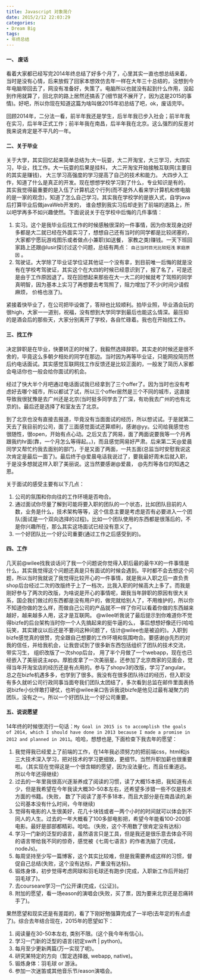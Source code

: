 ```yaml
---
title: Javascript 对象简介
date: 2015/2/12 22:03:29
categories:
- Dream Big
tags:
- 年终总结
---
```


#### 一、 废话

看着大家都已经写完2014年终总结了好多个月了，心里其实一直也想总结来着，当时是没有心情，后来放假了回家本想效仿去年一样在大年三十总结的，没想到今年电脑带回去了，网没有准备好，失策了。电脑所以也就没有起到什么作用，没起到作用就算了，回北京的路上居然还搞丢了(细节就不展开了，因为这是2015的事情)。好吧，所以你现在知道这篇为啥叫做2015年初总结了吧，ok，废话完毕。

回顾2014年，二分法一看，前半年我还是学生，后半年我已步入社会；前半年我在实习，后半年正式工作；前半年我在南昌，后半年我在北京。这么强烈的反差对我来说肯定是不平凡的一年。
#### 二、关于毕业

关于大学，其实回忆起来简单总结为:大一玩耍，大二开淘宝，大三学习，大四实习，毕业，找工作。大一玩耍的后果是挂科， 大二开淘宝开始接触互联网(主要目的其实是赚钱)， 大三学习高强度的学习提高了自己的技术和能力。 大四步入工作，知道了什么是真正的开发。现在想想学校学习到了什么，专业知识是有的， 其实我觉得最重要的是入伍了计算机这个行列(而不是外人看来学计算机和修电脑的是一家的观念)，知道了怎么自己学习。其实我在学校学的是嵌入式，自学java后打算毕业后做javaWeb开发的， 谁会想到我实习后却走到了前端的道路上，所以吧学再多不如兴趣使然。下面说说关于在学校中后悔的几件事情：
1. 实习。这个是我毕业后找工作的时候感触很深的一件事情，因为你发现身边好多都是大二就已经在外面实习了，想想自己还有当时的同学都是比较闭塞的，大家都宁愿玩游戏图乐或者做点小兼职(如送餐， 家教之类)赚钱。一天下班回家路上还跟@lusir探讨过这个问题，总结有两点： `自己当时目光比较短浅`  `家庭原因` 。
2. 驾驶证。大学除了毕业证学位证其他证一个没有拿，到目前唯一后悔的就是没有在学校考驾驶证，其实这个在大四的时候已经意识到了，报了名了，可是还是由于工作原因退了。现在回想起来那些在大一大二的时候就考了驾照的同学真明智，因为基本上实习了再想要去考驾照了，阻力增加了不少(时间少请假麻烦， 价格也涨了)。

紧接着快毕业了，在公司把毕设做了，答辩也比较顺利。拍毕业照，毕业酒会玩的很high，大家一一道别，祝福，没有想到大学同学到最后也能这么情深。最压抑的是酒会后的那些天，大家分别离开了学校，各自忙碌着。我也在开始找工作。
#### 三、找工作

决定辞职是在毕业，快要转正的时候了，我毅然选择辞职。其实走的时候还是很不舍的，毕竟这么多朝夕相处的同学在那边。当时因为再等毕业证，只能网投简历然后约电话面试。其实感觉互联网找工作反馈还是比较正面的，一般发了简历人家都会电话你也一般会给你面试的机会。

经过了快大半个月吧通过电话面试我已经拿到了三个offer了。因为当时也没有考虑好去哪个城市，所以都试了试，所以三个offer居然是三个不同的城市，这直接导致我很犹豫是去广州还是北京(当时挺多同学去了广深，有劝我去广州的也有北京的)。最后还是选择了和室友去了北京。

到了北京也没有直接去报道，毕竟没有当面面试的经历，所以想试试。于是就第二天去了我目前的公司，面了三面感觉面试还算顺利，感谢@yy。公司给我感觉也很随性，很open，开始有点心动。之后又去了网易，面了两面说要我等一个月再跟我约hr面(靠，一个月怎么等得起。。)，而且感觉网易好严肃。后来第二天@爱晨同学又帮忙约我去面别的部门，于是又面了两面，一共五面(总监当时安慰我说这次肯定是最后一面了)。最后终于@爱晨电话我说过了，要我最好周末后就入职，于是没多想就这样入职了美丽说。这当然要感谢@爱晨， @先烈等各位的知遇之恩。

关于面试的感受主要有以下几点：
1. 公司的氛围和你向往的工作环境是否吻合。
2. 通过面试你尽量了解到可能将要入职的团队的一个状态，比如团队目前的人数，业务是什么，技术架构等等，这个信息主要是考虑是否有必要进入一个团队(面试是一个双向选择的过程)。比如一个团队使用的东西都是很落后的，不是你兴趣所在，那么其实这场面试已经没有意义了。
3. 一个好团队比一个好公司重要(通过工作之后感受到的)。
#### 四、工作

几天前@wilee找我谈话问了我一个问题说你觉得入职后最的最牛X的一件事情是什么，其实我觉得这个问题还真是只有面试的时候会遇到。平时都不会去想这个问题，所以当时我就说了我觉得比较开心的一件事情，就是我从入职之后一直负责shop后台经过二次的改版终于上了一档次，比我入职的时候高大上多了。而我是刚好参与了两次的改版，为啥说是开心的事情呢，跟我当年辞职的原因有很大关系，国企我们做过的东西都是没有用户的，做完就给别人了，不用维护的，所以你不知道你做的怎么样，而做自己公司的产品就不一样了你可以看着你做的东西越来越好，越来越多人用，这才是互联网。 @wilee听我说了最后提示到你难道你不觉得bizfe的后台架构当时你一个人先搞起来的挺牛逼的么， 事后想想好像还行(哈哈玩笑，其实建议以后还是不要问这种问题了，估计@wilee也是被迫的)。入职到bizfe感觉真的很赞，完全跟自己想要的工作环境和氛围吻合。要感谢@先烈的对我的信任，并给我机会，让我尝试到了很多新东西包括组织了团队的技术交流， 带实习生， 组织改版了一次shop后台， 用了半个月做了一个webapp，现在也已经嵌入了美丽说主app。厚脸皮拿了一次美丽星。还参加了北京商家的见面会，觉得当年开淘宝店的经历还是有点用的。参与了shopv3的改版，学习了angular。 总之在bizfe机遇多多，也学到了很多。我没有在很多团队待过的经历，但入职没有多久就听公司行政同事当面夸我们团队太团结了，多次看到总监在邮件里面表扬说bizfe小伙伴敢打硬仗，也听@wilee亲口告诉我说bizfe是他见过最有凝聚力的团队，没有之一。所以一个好团队比一个好公司重要。
#### 五、说说愿望

14年终的时候很流行一句话：`My Goal in 2015 is to accomplish the goals of 2014, which I should have done in 2013 because I made a promise in 2012 and planned in 2011`。哈哈，想想也是, 下面检查下我去年的愿望：
1. 我觉得我已经爱上了前端的工作，在14年我必须努力的把前端css，html和js三大技术深入学习，把对技术的学习更细致，更细节。当然升职加薪也很重要啦。（其实现在觉得这是一个很含糊的愿望，因为没法量化，而且任重道远。所以今年还得继续）
2. 过去的一年里我很高兴逐渐养成了阅读的习惯，读了大概15本把，我知道有点少，但是我希望在今年我读大概30-50本左右，还希望多涉猎一些不仅是技术方面的书籍。(失败， 数了下阅读了差不多18本，而且大部分是在南昌读的,新公司基本没有什么时间，今年继续)
3. 觉得有电影的人生很美好，花几十块钱或者一两个小时的时间就可以体会到不同人的人生。过去的一年大概看了100多部电影把，希望今年能看100-200部电影。最好是部部都精彩。哈哈。（失败，这个不用数了很肯定没有达标）
4. 学习一门新的泛型的语言，虽然语言只是工具，但是我还是很乐意去体会不同的语言带给我不同的惊奇，感觉被《七周七语言》的作者洗脑了(完成， nodeJs)。
5. 每周坚持至少写一篇博客，这个其实比较难，但是我需要养成这样的习惯，督促自己总结(失败，这个没有达标，严重没有达标)。
6. 锻炼身体，初步觉得考虑网球和羽毛球还有跑步(完成，入职新工作后开始打羽毛球了)。
7. 去courseare学习一门公开课(完成，《公证》)。
8. 附加的愿望，看一场eason的演唱会(失败，买了票，因为要来北京还是忍痛转手了)。

果然愿望和现实还是有差距的，看了下刚好勉强算完成了一半吧(去年定的有点虚了)。综合去年结合现在，2015年的愿望如下：
1.  阅读量在30-50本左右, 类别不限。(这个我今年有信心)。
2. 学习一门新的泛型的语言(初定swift | python)。
3. 每月至少更新两篇(万一实现了呢)。
4. 研究某特定的方向（暂定选择器,  webapp,  native)。
5. 锻炼身体：羽毛球 or 游泳。
6. 参加一次迷笛或其他音乐节/eason演唱会。

